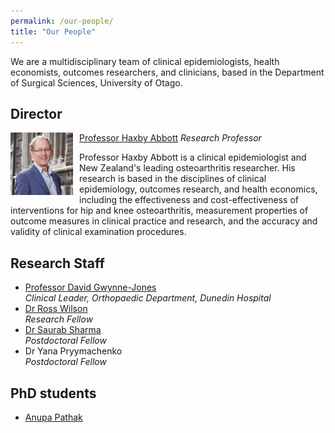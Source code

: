 ```yaml
---
permalink: /our-people/
title: "Our People"
---
```


We are a multidisciplinary team of clinical epidemiologists, health economists, outcomes researchers, and clinicians, based in the Department of Surgical Sciences, University of Otago.

## Director

<p>
<img src="/images/prof-haxby-abbott.jpeg" alt="Professor Haxby Abbott" style="float:left;margin-right:10px" width="100" height="100" />
<a href="https://www.otago.ac.nz/dsm/people/expertise/profile/?id=797">Professor Haxby Abbott</a>
<em>Research Professor</em>
</p>

Professor Haxby Abbott is a clinical epidemiologist and New Zealand's leading osteoarthritis researcher. His research is based in the disciplines of clinical epidemiology, outcomes research, and health economics, including the effectiveness and cost-effectiveness of interventions for hip and knee osteoarthritis, measurement properties of outcome measures in clinical practice and research, and the accuracy and validity of clinical examination procedures.


## Research Staff

* [Professor David Gwynne-Jones](https://www.otago.ac.nz/dsm-surgery/staff/expertise/profile/index.html?id=723)  
*Clinical Leader, Orthopaedic Department, Dunedin Hospital*
* [Dr Ross Wilson](https://www.otago.ac.nz/medical-school/people/expertise/profile/index.html?id=2457)  
*Research Fellow*
* [Dr Saurab Sharma](https://www.otago.ac.nz/dsm-surgery/staff/expertise/profile/index.html?id=3317)  
*Postdoctoral Fellow*
* Dr Yana Pryymachenko  
*Postdoctoral Fellow*

## PhD students

* [Anupa Pathak](https://www.otago.ac.nz/dsm-surgery/staff/expertise/profile/index.html?id=3318)